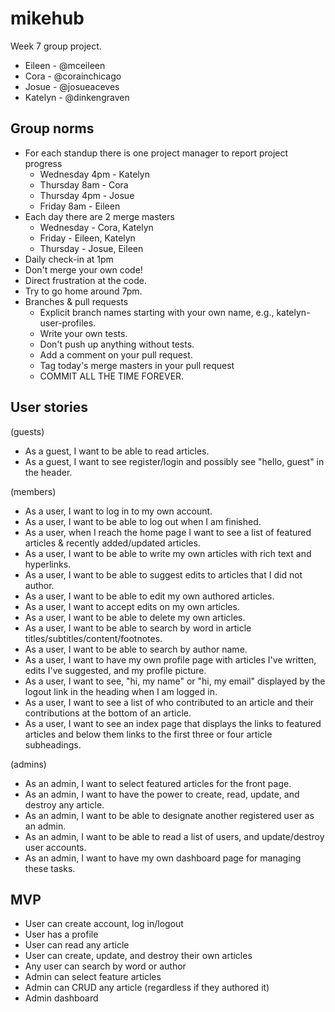 # mikehub
Week 7 group project.
- Eileen - @mceileen
- Cora - @corainchicago
- Josue - @josueaceves
- Katelyn - @dinkengraven

## Group norms
- For each standup there is one project manager to report project progress
  * Wednesday 4pm - Katelyn
  * Thursday 8am - Cora
  * Thursday 4pm - Josue
  * Friday 8am - Eileen
- Each day there are 2 merge masters
  * Wednesday - Cora, Katelyn
  * Friday - Eileen, Katelyn
  * Thursday - Josue, Eileen
- Daily check-in at 1pm
- Don't merge your own code!
- Direct frustration at the code.
- Try to go home around 7pm.
- Branches & pull requests
  * Explicit branch names starting with your own name, e.g., katelyn-user-profiles.
  * Write your own tests.
  * Don't push up anything without tests.
  * Add a comment on your pull request.
  * Tag today's merge masters in your pull request
  * COMMIT ALL THE TIME FOREVER.

## User stories
(guests)
- As a guest, I want to be able to read articles.
- As a guest, I want to see register/login and possibly see "hello, guest" in the header.

(members)
- As a user, I want to log in to my own account.
- As a user, I want to be able to log out when I am finished.
- As a user, when I reach the home page I want to see a list of featured articles & recently added/updated articles.
- As a user, I want to be able to write my own articles with rich text and hyperlinks.
- As a user, I want to be able to suggest edits to articles that I did not author.
- As a user, I want to be able to edit my own authored articles.
- As a user, I want to accept edits on my own articles.
- As a user, I want to be able to delete my own articles.
- As a user, I want to be able to search by word in article titles/subtitles/content/footnotes.
- As a user, I want to be able to search by author name.
- As a user, I want to have my own profile page with articles I've written, edits I've suggested, and my profile picture.
- As a user, I want to see, "hi, my name" or "hi, my email" displayed by the logout link in the heading when I am logged in.
- As a user, I want to see a list of who contributed to an article and their contributions at the bottom of an article.
- As a user, I want to see an index page that displays the links to featured articles and below them links to the first three or four article subheadings. 

(admins)
- As an admin, I want to select featured articles for the front page.
- As an admin, I want to have the power to create, read, update, and destroy any article.
- As an admin, I want to be able to designate another registered user as an admin.
- As an admin, I want to be able to read a list of users, and update/destroy user accounts.
- As an admin, I want to have my own dashboard page for managing these tasks.

## MVP
- User can create account, log in/logout
- User has a profile
- User can read any article
- User can create, update, and destroy their own articles
- Any user can search by word or author
- Admin can select feature articles
- Admin can CRUD any article (regardless if they authored it)
- Admin dashboard
